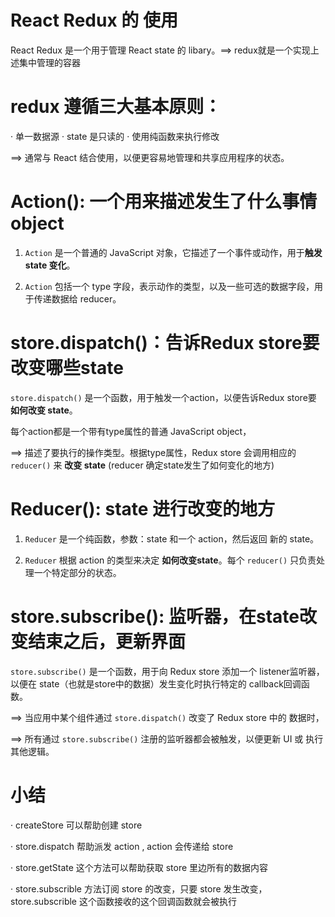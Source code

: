 # React Redux 的 使用

React Redux 是一个用于管理 React state 的 libary。==> redux就是一个实现上述集中管理的容器

# redux 遵循三大基本原则：
  · 单一数据源
  · state 是只读的 
  · 使用纯函数来执行修改

==> 通常与 React 结合使用，以便更容易地管理和共享应用程序的状态。

# Action(): 一个用来描述发生了什么事情object
1. `Action` 是一个普通的 JavaScript 对象，它描述了一个事件或动作，用于**触发 state 变化**。

2. `Action` 包括一个 type 字段，表示动作的类型，以及一些可选的数据字段，用于传递数据给 reducer。

# store.dispatch()：告诉Redux store要改变哪些state
`store.dispatch()` 是一个函数，用于触发一个action，以便告诉Redux store要 **如何改变 state**。

每个action都是一个带有type属性的普通 JavaScript object，

==> 描述了要执行的操作类型。根据type属性，Redux store  会调用相应的 `reducer()` 来 **改变 state** (reducer 确定state发生了如何变化的地方)

#  Reducer(): state 进行改变的地方
1. `Reducer` 是一个纯函数，参数：state 和一个 action，然后返回 新的 state。

2. `Reducer` 根据 action 的类型来决定 **如何改变state**。每个 `reducer()` 只负责处理一个特定部分的状态。

# store.subscribe(): 监听器，在state改变结束之后，更新界面
`store.subscribe()` 是一个函数，用于向 Redux store 添加一个 listener监听器，以便在 state（也就是store中的数据）发生变化时执行特定的 callback回调函数。

==> 当应用中某个组件通过 `store.dispatch()` 改变了 Redux store 中的 数据时，

==> 所有通过 `store.subscribe()` 注册的监听器都会被触发，以便更新 UI 或 执行其他逻辑。

# 小结
· createStore  可以帮助创建 store

· store.dispatch 帮助派发 action , action 会传递给 store

· store.getState  这个方法可以帮助获取 store 里边所有的数据内容

· store.subscrible 方法订阅 store 的改变，只要 store 发生改变， store.subscrible 这个函数接收的这个回调函数就会被执行
